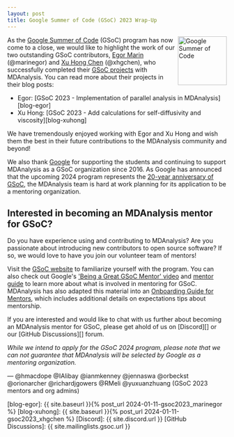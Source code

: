 ```yaml
---
layout: post
title: Google Summer of Code (GSoC) 2023 Wrap-Up
---
```

<p>
<img
src="https://developers.google.com/open-source/gsoc/images/gsoc2016-sun-373x373.png"
title="Google Summer of Code" alt="Google Summer of Code"
style="float: right; height: 8em; " />
</p>

As the [Google Summer of Code](https://summerofcode.withgoogle.com/) (GSoC) program has now come to a close, we would like to highlight the work of our two outstanding GSoC contributors, [Egor Marin](https://summerofcode.withgoogle.com/programs/2023/projects/cOTjpLid) (@marinegor) and [Xu Hong Chen](https://summerofcode.withgoogle.com/programs/2023/projects/4vt9npUg) (@xhgchen), who successfully completed their [GSoC projects](https://summerofcode.withgoogle.com/programs/2023/organizations/mdanalysis) with MDAnalysis. You can read more about their projects in their blog posts:

* Egor: [GSoC 2023 - Implementation of parallel analysis in MDAnalysis][blog-egor]
* Xu Hong: [GSoC 2023 - Add calculations for self-diffusivity and viscosity][blog-xuhong]

We have tremendously enjoyed working with Egor and Xu Hong and wish them the best in their future contributions to the MDAnalysis community and beyond!

We also thank [Google](https://opensource.google/) for supporting the students and continuing to support MDAnalysis as a GSoC organization since 2016. As Google has announced that the upcoming 2024 program represents the [20-year anniversary of GSoC](https://opensource.googleblog.com/), the MDAnalysis team is hard at work planning for its application to be a mentoring organization.

## Interested in becoming an MDAnalysis mentor for GSoC?
Do you have experience using and contributing to MDAnalysis? Are you passionate about introducing new contributors to open source software? If so, we would love to have you join our volunteer team of mentors!

Visit the [GSoC website](https://summerofcode.withgoogle.com/) to familiarize yourself with the program. You can also check out Google's ['Being a Great GSoC Mentor' video](https://www.youtube.com/watch?v=3J_eBuYxcyg) and [mentor guide](https://google.github.io/gsocguides/mentor/) to learn more about what is involved in mentoring for GSoC. MDAnalysis has also adapted this material into an [Onboarding Guide for Mentors](https://github.com/MDAnalysis/mdanalysis/wiki/Onboarding-Guide-2023#for-mentors), which includes additional details on expectations tips about mentorship.

If you are interested and would like to chat with us further about becoming an MDAnalysis mentor for GSoC, please get ahold of us on [Discord][] or our [GitHub Discussions][] forum. 

*While we intend to apply for the GSoC 2024 program, please note that we can not guarantee that MDAnalysis will be selected by Google as a mentoring organization.*

— @hmacdope @IAlibay @ianmkenney @jennaswa @orbeckst @orionarcher @richardjgowers @RMeli @yuxuanzhuang (GSoC 2023 mentors and org admins)

[blog-egor]: {{ site.baseurl }}{% post_url 2024-01-11-gsoc2023_marinegor %}
[blog-xuhong]: {{ site.baseurl }}{% post_url 2024-01-11-gsoc2023_xhgchen %}
[Discord]: {{ site.discord.url }}
[GitHub Discussions]: {{ site.mailinglists.gsoc.url }}
